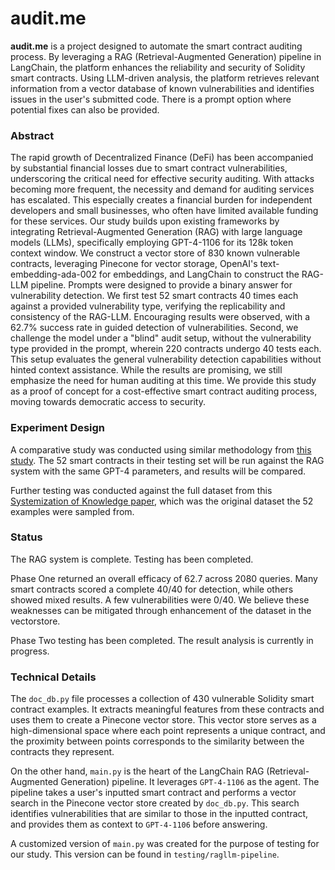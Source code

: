 # audit.me
**audit.me** is a project designed to automate the smart contract auditing process. By leveraging a RAG (Retrieval-Augmented Generation) pipeline in LangChain, the platform enhances the reliability and security of Solidity smart contracts. Using LLM-driven analysis, the platform retrieves relevant information from a vector database of known vulnerabilities and identifies issues in the user's submitted code. There is a prompt option where potential fixes can also be provided.

### Abstract
The rapid growth of Decentralized Finance (DeFi) has been accompanied by substantial financial losses due to smart contract vulnerabilities, underscoring the critical need for effective security auditing. With attacks becoming more frequent, the necessity and demand for auditing services has escalated. This especially creates a financial burden for independent developers and small businesses, who often have limited available funding for these services. Our study builds upon existing frameworks by integrating Retrieval-Augmented Generation (RAG) with large language models (LLMs), specifically employing GPT-4-1106 for its 128k token context window. We construct a vector store of 830 known vulnerable contracts, leveraging Pinecone for vector storage, OpenAI's text-embedding-ada-002 for embeddings, and LangChain to construct the RAG-LLM pipeline. Prompts were designed to provide a binary answer for vulnerability detection. We first test 52 smart contracts 40 times each against a provided vulnerability type, verifying the replicability and consistency of the RAG-LLM. Encouraging results were observed, with a 62.7% success rate in guided detection of vulnerabilities. Second, we challenge the model under a "blind" audit setup, without the vulnerability type provided in the prompt, wherein 220 contracts undergo 40 tests each. This setup evaluates the general vulnerability detection capabilities without hinted context assistance. While the results are promising, we still emphasize the need for human auditing at this time. We provide this study as a proof of concept for a cost-effective smart contract auditing process, moving towards democratic access to security.

### Experiment Design

A comparative study was conducted using similar methodology from [this study](https://arxiv.org/abs/2306.12338). The 52 smart contracts in their testing set will be run against the RAG system with the same GPT-4 parameters, and results will be compared.

Further testing was conducted against the full dataset from this [Systemization of Knowledge paper](https://arxiv.org/abs/2208.13035), which was the original dataset the 52 examples were sampled from.

### Status

The RAG system is complete. Testing has been completed.

Phase One returned an overall efficacy of 62.7 across 2080 queries. Many smart contracts scored a complete 40/40 for detection, while others showed mixed results. A few vulnerabilities were 0/40. We believe these weaknesses can be mitigated through enhancement of the dataset in the vectorstore.

Phase Two testing has been completed. The result analysis is currently in progress.

### Technical Details

The `doc_db.py` file processes a collection of 430 vulnerable Solidity smart contract examples. It extracts meaningful features from these contracts and uses them to create a Pinecone vector store. This vector store serves as a high-dimensional space where each point represents a unique contract, and the proximity between points corresponds to the similarity between the contracts they represent.

On the other hand, `main.py` is the heart of the LangChain RAG (Retrieval-Augmented Generation) pipeline. It leverages `GPT-4-1106` as the agent. The pipeline takes a user's inputted smart contract and performs a vector search in the Pinecone vector store created by `doc_db.py`. This search identifies vulnerabilities that are similar to those in the inputted contract, and provides them as context to `GPT-4-1106` before answering.

A customized version of `main.py` was created for the purpose of testing for our study. This version can be found in `testing/ragllm-pipeline`.